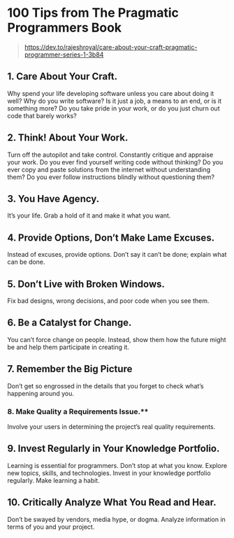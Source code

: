 # 100 Tips from The Pragmatic Programmers Book

> https://dev.to/rajeshroyal/care-about-your-craft-pragmatic-programmer-series-1-3b84

## 1. Care About Your Craft.
   
Why spend your life developing software unless you care about doing it well?
Why do you write software? Is it just a job, a means to an end, or is it something more? Do you take pride in your work, or do you just churn out code that barely works?



## 2. Think! About Your Work.

Turn off the autopilot and take control. Constantly critique and appraise your work.
Do you ever find yourself writing code without thinking? Do you ever copy and paste solutions from the internet without understanding them? Do you ever follow instructions blindly without questioning them?



## 3. You Have Agency.
   
It’s your life. Grab a hold of it and make it what you want.



## 4. Provide Options, Don’t Make Lame Excuses.
   
Instead of excuses, provide options. Don’t say it can’t be done; explain what can be done.



## 5. Don’t Live with Broken Windows.
   
Fix bad designs, wrong decisions, and poor code when you see them.



## 6. Be a Catalyst for Change.
   
You can’t force change on people. Instead, show them how the future might be and help them participate in creating it.



## 7. Remember the Big Picture 
   
Don’t get so engrossed in the details that you forget to check what’s happening around you.



### 8. Make Quality a Requirements Issue.**
   
Involve your users in determining the project’s real quality requirements.



## 9. Invest Regularly in Your Knowledge Portfolio.
   
Learning is essential for programmers. Don’t stop at what you know. Explore new topics, skills, and technologies. Invest in your knowledge portfolio regularly. Make learning a habit.



## 10. Critically Analyze What You Read and Hear.
    
Don’t be swayed by vendors, media hype, or dogma. Analyze information in terms of you and your project.

 